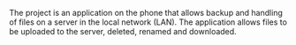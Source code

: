 The project is an application on the phone that allows backup and handling of files on a server in the local network (LAN). The application allows files to be uploaded to the server, deleted, renamed and downloaded.
